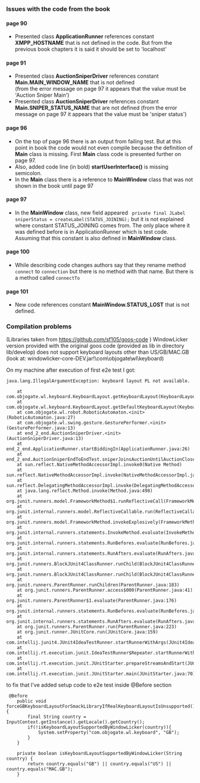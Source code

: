 ### Issues with the code from the book

#### page 90
  - Presented class **ApplicationRunner** references constant **XMPP_HOSTNAME** that is not defined in the code. But from the previous book chapters it is said it should be set to 'localhost'
#### page 91
  - Presented class **AuctionSniperDriver** references constant **Main.MAIN_WINDOW_NAME** that is not defined  
  (from the error message on page 97 it appears that the value must be 'Auction Sniper Main')
  - Presented class **AuctionSniperDriver** references constant **Main.SNIPER_STATUS_NAME** that are not defined
  (from the error message on page 97 it appears that the value must be 'sniper status')
#### page 96  
  - On the top of page 96 there is an output from failing test. But at this point in book the code would not even compile because the definition of **Main** class is missing.
    First **Main** class code is presented further on page 97.
  - Also, added code line (in bold) **startUserInterface()** is missing semicolon.
  - In the **Main** class there is a reference to **MainWindow** class that was not shown in the book until page 97
  
#### page 97
  - In the **MainWindow** class, new field appeared ` private final JLabel sniperStatus = createLabel(STATUS_JOINING);` but it is not 
  explained where constant STATUS_JOINING comes from. The only place where it was defined before is in ApplicationRunner which is test code.
  Assuming that this constant is also defined in **MainWindow** class.

#### page 100
  - While describing code changes authors say that they rename method `connect` to `connection` but there is no method with that name. But there is a method called `connectTo`

#### page 101
 - New code references constant **MainWindow.STATUS_LOST** that is not defined. 


### Compilation problems
(Libraries taken from https://github.com/sf105/goos-code )
WindowLicker version provided with the original goos code (provided as lib in directory lib/develop) does not support keyboard layouts other than US/GB/MAC.GB
(look at: windowlicker-core-DEV.jar!\com\objogate\wl\keyboard)

On my machine after execution of first e2e test I got:
```
java.lang.IllegalArgumentException: keyboard layout PL not available.

	at com.objogate.wl.keyboard.KeyboardLayout.getKeyboardLayout(KeyboardLayout.java:82)
	at com.objogate.wl.keyboard.KeyboardLayout.getDefaultKeyboardLayout(KeyboardLayout.java:75)
	at com.objogate.wl.robot.RoboticAutomaton.<init>(RoboticAutomaton.java:27)
	at com.objogate.wl.swing.gesture.GesturePerformer.<init>(GesturePerformer.java:13)
	at end_2_end.AuctionSniperDriver.<init>(AuctionSniperDriver.java:13)
	at end_2_end.ApplicationRunner.startBiddingIn(ApplicationRunner.java:26)
	at end_2_end.AuctionSniperEndToEndTest.sniperJoinsAuctionUntilAuctionCloses(AuctionSniperEndToEndTest.java:13)
	at sun.reflect.NativeMethodAccessorImpl.invoke0(Native Method)
	at sun.reflect.NativeMethodAccessorImpl.invoke(NativeMethodAccessorImpl.java:62)
	at sun.reflect.DelegatingMethodAccessorImpl.invoke(DelegatingMethodAccessorImpl.java:43)
	at java.lang.reflect.Method.invoke(Method.java:498)
	at org.junit.runners.model.FrameworkMethod$1.runReflectiveCall(FrameworkMethod.java:44)
	at org.junit.internal.runners.model.ReflectiveCallable.run(ReflectiveCallable.java:15)
	at org.junit.runners.model.FrameworkMethod.invokeExplosively(FrameworkMethod.java:41)
	at org.junit.internal.runners.statements.InvokeMethod.evaluate(InvokeMethod.java:20)
	at org.junit.internal.runners.statements.RunBefores.evaluate(RunBefores.java:28)
	at org.junit.internal.runners.statements.RunAfters.evaluate(RunAfters.java:31)
	at org.junit.runners.BlockJUnit4ClassRunner.runChild(BlockJUnit4ClassRunner.java:70)
	at org.junit.runners.BlockJUnit4ClassRunner.runChild(BlockJUnit4ClassRunner.java:44)
	at org.junit.runners.ParentRunner.runChildren(ParentRunner.java:183)
	at org.junit.runners.ParentRunner.access$000(ParentRunner.java:41)
	at org.junit.runners.ParentRunner$1.evaluate(ParentRunner.java:176)
	at org.junit.internal.runners.statements.RunBefores.evaluate(RunBefores.java:28)
	at org.junit.internal.runners.statements.RunAfters.evaluate(RunAfters.java:31)
	at org.junit.runners.ParentRunner.run(ParentRunner.java:223)
	at org.junit.runner.JUnitCore.run(JUnitCore.java:159)
	at com.intellij.junit4.JUnit4IdeaTestRunner.startRunnerWithArgs(JUnit4IdeaTestRunner.java:68)
	at com.intellij.rt.execution.junit.IdeaTestRunner$Repeater.startRunnerWithArgs(IdeaTestRunner.java:47)
	at com.intellij.rt.execution.junit.JUnitStarter.prepareStreamsAndStart(JUnitStarter.java:242)
	at com.intellij.rt.execution.junit.JUnitStarter.main(JUnitStarter.java:70)
```

to fix that I've added setup code to e2e test inside @Before section
```
 @Before
    public void forceGBKeyboardLayoutForSmackLibraryIfRealKeyboardLayoutIsUnsupported(){
        final String country = InputContext.getInstance().getLocale().getCountry();
        if(!isKeyboardLayoutSupportedByWindowLicker(country)){
            System.setProperty("com.objogate.wl.keyboard", "GB");
        }
    }

    private boolean isKeyboardLayoutSupportedByWindowLicker(String country) {
        return country.equals("GB") || country.equals("US") || country.equals("MAC.GB");
    }
```